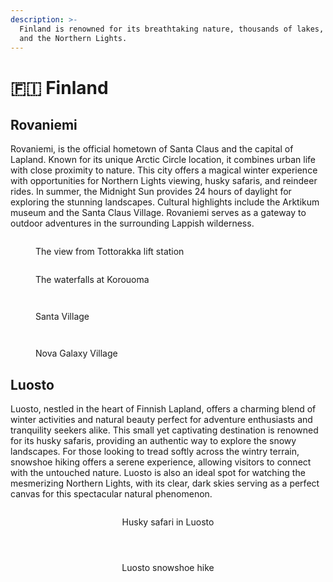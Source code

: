 ```yaml
---
description: >-
  Finland is renowned for its breathtaking nature, thousands of lakes, forests,
  and the Northern Lights.
---
```


# 🇫🇮 Finland

## Rovaniemi

Rovaniemi, is the official hometown of Santa Claus and the capital of Lapland. Known for its unique Arctic Circle location, it combines urban life with close proximity to nature. This city offers a magical winter experience with opportunities for Northern Lights viewing, husky safaris, and reindeer rides. In summer, the Midnight Sun provides 24 hours of daylight for exploring the stunning landscapes. Cultural highlights include the Arktikum museum and the Santa Claus Village. Rovaniemi serves as a gateway to outdoor adventures in the surrounding Lappish wilderness.

<div data-full-width="true">

<figure><img src="../.gitbook/assets/DJI_0437.JPG" alt=""><figcaption><p>The view from Tottorakka lift station</p></figcaption></figure>

 

<figure><img src="../.gitbook/assets/DJI_0456.JPG" alt=""><figcaption><p>The waterfalls at Korouoma</p></figcaption></figure>

 

<figure><img src="../.gitbook/assets/IMG_20240315_175317.jpg" alt=""><figcaption></figcaption></figure>

 

<figure><img src="../.gitbook/assets/IMG_3243.jpg" alt=""><figcaption><p>Santa Village</p></figcaption></figure>

 

<figure><img src="../.gitbook/assets/IMG_3294.jpg" alt=""><figcaption></figcaption></figure>

 

<figure><img src="../.gitbook/assets/IMG_20240316_231841.jpg" alt=""><figcaption><p>Nova Galaxy Village</p></figcaption></figure>

</div>

## Luosto

Luosto, nestled in the heart of Finnish Lapland, offers a charming blend of winter activities and natural beauty perfect for adventure enthusiasts and tranquility seekers alike. This small yet captivating destination is renowned for its husky safaris, providing an authentic way to explore the snowy landscapes. For those looking to tread softly across the wintry terrain, snowshoe hiking offers a serene experience, allowing visitors to connect with the untouched nature. Luosto is also an ideal spot for watching the mesmerizing Northern Lights, with its clear, dark skies serving as a perfect canvas for this spectacular natural phenomenon.

<div align="center" data-full-width="true">

<figure><img src="../.gitbook/assets/IMG_20240316_115841.jpg" alt=""><figcaption><p>Husky safari in Luosto</p></figcaption></figure>

 

<figure><img src="../.gitbook/assets/IMG_20240316_121657.jpg" alt=""><figcaption></figcaption></figure>

 

<figure><img src="../.gitbook/assets/IMG_20240316_123307.jpg" alt=""><figcaption></figcaption></figure>

 

<figure><img src="../.gitbook/assets/DJI_0507.JPG" alt=""><figcaption><p>Luosto snowshoe hike</p></figcaption></figure>

 

<figure><img src="../.gitbook/assets/IMG_20240316_181833.jpg" alt=""><figcaption></figcaption></figure>

 

<figure><img src="../.gitbook/assets/IMG_20240316_145108.jpg" alt=""><figcaption></figcaption></figure>

</div>
